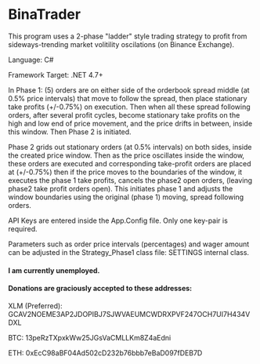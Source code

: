 # BinaTrader
This program uses a 2-phase "ladder" style trading strategy to profit from sideways-trending market volitility oscilations (on Binance Exchange).

Language: C#

Framework Target: .NET 4.7+

In Phase 1: (5) orders are  on either side of the orderbook spread middle (at 0.5% price intervals) that move to follow the spread, then place stationary take profits (+/-0.75%) on execution. Then when all these spread following orders, after several profit cycles, become stationary take profits on the high and low end of price movement, and the price drifts in between, inside this window. Then Phase 2 is initiated.

Phase 2 grids out stationary orders (at 0.5% intervals) on both sides, inside the created price window. Then as the price oscillates inside the window, these orders are executed and corresponding take-profit orders are placed at (+/-0.75%)
then if the price moves to the boundaries of the window, it executes the phase 1 take profits, cancels the phase2 open orders, (leaving phase2 take profit orders open). This initiates phase 1 and adjusts the window boundaries using the original (phase 1) moving, spread following orders.


API Keys are entered inside the App.Config file. Only one key-pair is required. 

Parameters such as order price intervals (percentages) and wager amount can be adjusted in the Strategy_Phase1 class file: SETTINGS internal class.



#### I am currently unemployed. 
#### Donations are graciously accepted to these addresses:

XLM (Preferred): GCAV2NOEME3AP2JDOPIBJ7SJWVAEUMCWDRXPVF247OCH7UI7H434VDXL

BTC: 13peRzTXpxkWw25JGsVaCMLLKm8Z4aEdni

ETH: 0xEcC98aBF04Ad502cD232b76bbb7eBaD097fDEB7D

